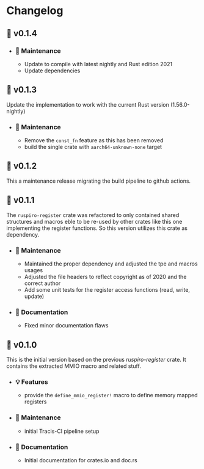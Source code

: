 # Changelog

## :lemon: v0.1.4

- ### :wrench: Maintenance

  - Update to compile with latest nightly and Rust edition 2021
  - Update dependencies
  
## :lemon: v0.1.3

Update the implementation to work with the current Rust version (1.56.0-nightly)

- ### :wrench: Maintenance

  - Remove the `const_fn` feature as this has been removed
  - build the single crate with `aarch64-unknown-none` target

## :peach: v0.1.2

This a maintenance release migrating the build pipeline to github actions.

## :peach: v0.1.1

The `ruspiro-register` crate was refactored to only contained shared structures and macros eble to be re-used by other crates like this one implementing the register functions. So this version utilizes this crate as dependency.

- ### :wrench: Maintenance

  - Maintained the proper dependency and adjusted the tpe and macros usages
  - Adjusted the file headers to reflect copyright as of 2020 and the correct author
  - Add some unit tests for the register access functions (read, write, update)

- ### :book: Documentation

  - Fixed minor documentation flaws

## :apple: v0.1.0

This is the initial version based on the previous *ruspiro-register* crate. It contains the extracted MMIO macro and related stuff.

- ### :bulb: Features
  
  - provide the `define_mmio_register!` macro to define memory mapped registers

- ### :wrench: Maintenance

  - initial Tracis-CI pipeline setup

- ### :book: Documentation
  
  - Initial documentation for crates.io and doc.rs
  